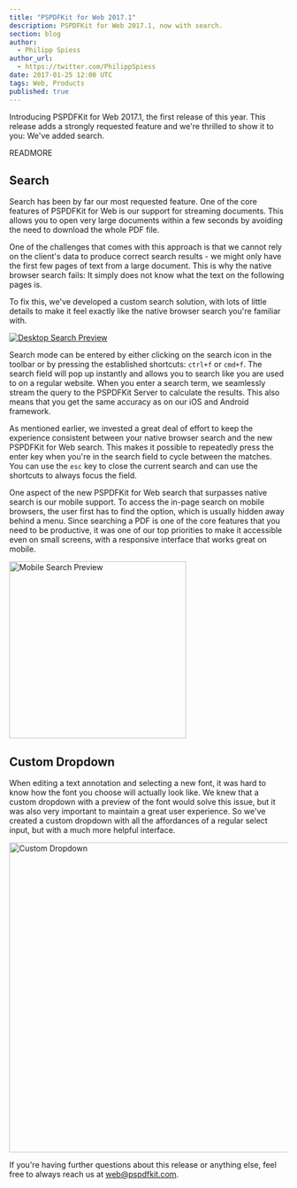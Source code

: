 ```yaml
---
title: "PSPDFKit for Web 2017.1"
description: PSPDFKit for Web 2017.1, now with search.
section: blog
author:
  - Philipp Spiess
author_url:
  - https://twitter.com/PhilippSpiess
date: 2017-01-25 12:00 UTC
tags: Web, Products
published: true
---
```


Introducing PSPDFKit for Web 2017.1, the first release of this year. This release adds a strongly requested feature and we're thrilled to show it to you: We've added search.

READMORE

## Search

Search has been by far our most requested feature. One of the core features of PSPDFKit for Web is our support for streaming documents. This allows you to open very large documents within a few seconds by avoiding the need to download the whole PDF file.

One of the challenges that comes with this approach is that we cannot rely on the client's data to produce correct search results - we might only have the first few pages of text from a large document. This is why the native browser search fails: It simply does not know what the text on the following pages is.

To fix this, we've developed a custom search solution, with lots of little details to make it feel exactly like the native browser search you're familiar with.

<a href="/web">
  <img src="/images/blog/2017/pspdfkit-web-2017-1/desktop.gif" alt="Desktop Search Preview" />
</a>

Search mode can be entered by either clicking on the search icon in the toolbar or by pressing the established shortcuts: `ctrl+f` or `cmd+f`. The search field will pop up instantly and allows you to search like you are used to on a regular website. When you enter a search term, we seamlessly stream the query to the PSPDFKit Server to calculate the results. This also means that you get the same accuracy as on our iOS and Android framework.

As mentioned earlier, we invested a great deal of effort to keep the experience consistent between your native browser search and the new PSPDFKit for Web search. This makes it possible to repeatedly press the enter key when you're in the search field to cycle between the matches. You can use the `esc` key to close the current search and can use the shortcuts to always focus the field.

One aspect of the new PSPDFKit for Web search that surpasses native search is our mobile support. To access the in-page search on mobile browsers, the user first has to find the option, which is usually hidden away behind a menu. Since searching a PDF is one of the core features that you need to be productive, it was one of our top priorities to make it accessible even on small screens, with a responsive interface that works great on mobile.

<a href="/web">
  <img src="/images/blog/2017/pspdfkit-web-2017-1/mobile.png" alt="Mobile Search Preview" width="320" />
</a>

## Custom Dropdown

When editing a text annotation and selecting a new font, it was hard to know how the font you choose will actually look like.
We knew that a custom dropdown with a preview of the font would solve this issue, but it was also very important to maintain a great user experience. So we've created a custom dropdown with all the affordances of a regular select input, but with a much more helpful interface.

<a href="/web">
  <img src="/images/blog/2017/pspdfkit-web-2017-1/dropdown.png" alt="Custom Dropdown" width="560" />
</a>

If you're having further questions about this release or anything else, feel free to always reach us at web@pspdfkit.com.

